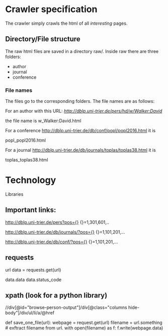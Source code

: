# Crawler specification

The crawler simply crawls the html of all *interesting* pages.

## Directory/File structure

The raw html files are saved in a directory raw/. Inside raw there are three folders:

- author
- journal
- conference

### File names

The files go to the corresponding folders. The file names are as follows:

For an author with this URL: *http://dblp.uni-trier.de/pers/hd/w/Walker:David*

the file name is w_Walker:David.html

For a conference http://dblp.uni-trier.de/db/conf/popl/popl2016.html it is

popl_popl2016.html

For a journal http://dblp.uni-trier.de/db/journals/toplas/toplas38.html it is

toplas_toplas38.html


# Technology

Libraries

## Important links:

http://dblp.uni-trier.de/pers?pos={}
{}=1,301,601,..

http://dblp.uni-trier.de/db/journals/?pos={}
{}=1,101,201,...

http://dblp.uni-trier.de/db/conf/?pos={}
{}=1,101,201,...


## requests

url
data = requests.get(url)


data.data
data.status_code

## xpath (look for a python library)

//div[@id="browse-person-output"]/div[@class="columns hide-body"]/div/ul/li/a/@href


def save_one_file(url):
  webpage = request.get(url)
  filename = url.something # exftract filename from url.
  with open(filename) as f:
    f.write(webpage.data)


